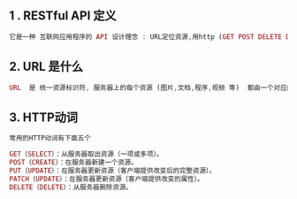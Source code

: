 ## 1 . RESTful API 定义
```php
它是一种 互联网应用程序的 API 设计理念 : URL定位资源,用http (GET POST DELETE DECT) 动词描述操作.
```

## 2. URL 是什么
```php
URL  是 统一资源标识符, 服务器上的每个资源 (图片,文档,程序,视频 等)  都由一个对应的 URL 进行定位
```

## 3. HTTP动词
```php
常用的HTTP动词有下面五个

GET（SELECT）：从服务器取出资源（一项或多项）。
POST（CREATE）：在服务器新建一个资源。
PUT（UPDATE）：在服务器更新资源（客户端提供改变后的完整资源）。
PATCH（UPDATE）：在服务器更新资源（客户端提供改变的属性）。
DELETE（DELETE）：从服务器删除资源。
```

